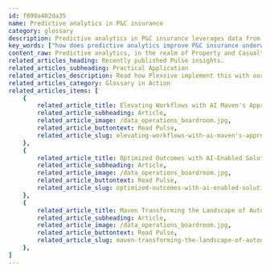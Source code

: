```yaml
---
id: f890a402da35
name: Predictive analytics in P&C insurance
category: glossary
description: Predictive analytics in P&C insurance leverages data from multiple sources to foresee future occurrences, enhancing insurers' understanding of customer behaviors and improving decision-making in fraud reduction, customer retention, claims processing, and trend identification.
key_words: ["how does predictive analytics improve P&C insurance underwriting", "what is the role of predictive analytics in reducing insurance fraud", "how can predictive analytics minimize customer churn in insurance", "in what ways does predictive analytics enhance customer satisfaction in P&C insurance", "what are the benefits of predictive analytics on claims processing", "how do P&C insurers use predictive analytics to identify trends", "what impact does predictive analytics have on P&C insurance business operations", "how do predictive analytics enable P&C insurance companies to innovate", "how does telematics data contribute to predictive analytics in insurance", "what are the competitive advantages of using predictive analytics in P&C insurance."]
content_raw: Predictive analytics, in the realm of Property and Casualty (P&C) insurance, is a forward-thinking approach that employs the collection of data from various sources to anticipate future outcomes. This process helps insurers comprehend potential customer behaviours, sentiments, and trends. Moreover, the insights gleaned from various channels, like customer-agent interactions, social media platforms, and telematics, can be converted into valid predictions. This results in a richer understanding of customer preferences, providing carriers with the intelligence to make well-informed business decisions. Not only does predictive analytics allow for enhanced business operations, but it also offers several significant business benefits Reduction of Fraud Predictive analytics can potentially identify individuals inclined to commit insurance fraud, improving efficiency of detection. This risk mitigation reduces costs linked to claims, alleviating the necessity for hiking premiums. Minimized Customer Churn Identifying dissatisfied customers allows for reactive measures to be taken to retain them. Often, a personalized approach or special offer is sufficient to prevent customer churn. Enhanced Customer Satisfaction Predictive analytics in P&C insurance can reduce the number of incorrect claims identified, speeding up the claims process. This quicker resolution time contributes to customer satisfaction and retention. Improved Business Operations The adoption of predictive analytics streamlines procedures in both claims processing and underwriting operations. Its contribution to productivity, fraud reduction, and decreased loss adjustment costs positively impacts the company's financial performance. Faster Identification of Trends and Opportunities Predictive analytics accelerates the assimilation and processing of data, enabling insurers to identify emerging markets, opportunities within current markets, and evolving customer preferences. Consequently, P&C insurers can innovate new product offerings and establish leadership niches, providing a significant competitive edge.
related_articles_heading: Recently published Pulse insights.
related_articles_subheading: Practical Application
related_articles_description: Read how Plexsive implement this with our clients.
related_articles_category: Glossary in Action
related_articles_items: [
	{
		related_article_title: Elevating Workflows with AI Maven's Approach,
		related_article_subheading: Article,
		related_article_image: /data_operations_boardroom.jpg,
		related_article_buttontext: Read Pulse,
		related_article_slug: elevating-workflows-with-ai-maven's-approach
	},
	{
		related_article_title: Optimized Outcomes with AI-Enabled Solutions,
		related_article_subheading: Article,
		related_article_image: /data_operations_boardroom.jpg,
		related_article_buttontext: Read Pulse,
		related_article_slug: optimized-outcomes-with-ai-enabled-solutions
	},
	{
		related_article_title: Maven Transforming the Landscape of Autonomous Vehicles,
		related_article_subheading: Article,
		related_article_image: /data_operations_boardroom.jpg,
		related_article_buttontext: Read Pulse,
		related_article_slug: maven-transforming-the-landscape-of-autonomous-vehicles
	},
]
---
```

